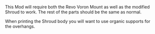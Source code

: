 This Mod will require both the Revo Voron Mount as well as the modified Shroud to work.   The rest of the parts should be the same as normal.  

When printing the Shroud body you will want to use organic supports for the overhangs. 